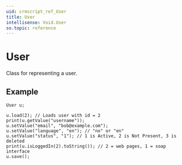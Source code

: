 ```yaml
---
uid: crmscript_ref_User
title: User
intellisense: Void.User
so.topic: reference
---
```


# User

Class for representing a user.

## Example

    User u;
   
    u.load(2); // Loads user with id = 2
    print(u.getValue("username"));
    u.setValue("email", "bob@example.com");
    u.setValue("language", "en"); // "no" or "en"
    u.setValue("status", "1"); // 1 is Active, 2 is Not Present, 3 is deleted
    print(u.isLoggedIn(2).toString()); // 2 = web pages, 1 = soap interface
    u.save();
